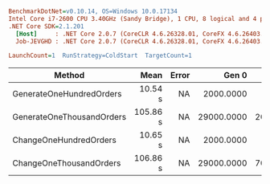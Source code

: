 ``` ini

BenchmarkDotNet=v0.10.14, OS=Windows 10.0.17134
Intel Core i7-2600 CPU 3.40GHz (Sandy Bridge), 1 CPU, 8 logical and 4 physical cores
.NET Core SDK=2.1.201
  [Host]     : .NET Core 2.0.7 (CoreCLR 4.6.26328.01, CoreFX 4.6.26403.03), 64bit RyuJIT
  Job-JEVGHD : .NET Core 2.0.7 (CoreCLR 4.6.26328.01, CoreFX 4.6.26403.03), 64bit RyuJIT

LaunchCount=1  RunStrategy=ColdStart  TargetCount=1  

```
|                    Method |     Mean | Error |      Gen 0 |     Gen 1 | Allocated |
|-------------------------- |---------:|------:|-----------:|----------:|----------:|
|  GenerateOneHundredOrders |  10.54 s |    NA |  2000.0000 |         - |  11.85 MB |
| GenerateOneThousandOrders | 105.86 s |    NA | 29000.0000 | 2000.0000 | 118.51 MB |
|    ChangeOneHundredOrders |  10.65 s |    NA |  2000.0000 |         - |  11.78 MB |
|   ChangeOneThousandOrders | 106.86 s |    NA | 29000.0000 | 7000.0000 | 117.81 MB |
